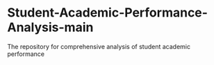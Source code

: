 # Student-Academic-Performance-Analysis-main
The repository for comprehensive analysis of student academic performance

